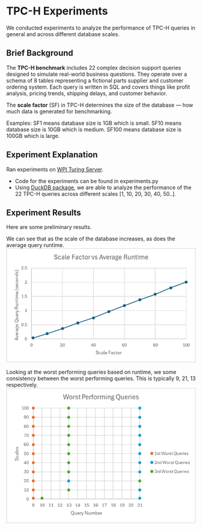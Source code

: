 # TPC-H Experiments
We conducted experiments to analyze the performance of TPC-H queries in general and across different database scales.

## Brief Background
The **TPC-H benchmark** includes 22 complex decision support queries designed to simulate real-world business questions. They operate over a schema of 8 tables representing a fictional parts supplier and customer ordering system. Each query is written in SQL and covers things like profit analysis, pricing trends, shipping delays, and customer behavior.

The **scale factor** (SF) in TPC-H determines the size of the database — how much data is generated for benchmarking.

Examples:
SF1 means database size is 1GB which is small.
SF10 means database size is 10GB which is medium.
SF100 means database size is 100GB which is large.

## Experiment Explanation
Ran experiments on [WPI Turing Server](https://arc.wpi.edu/computing/hpc-clusters/). 
- Code for the experiments can be found in experiments.py
- Using [DuckDB package](https://duckdb.org/), we are able to analyze the performance of the 22 TPC-H queries across different scales [1, 10, 20, 30, 40, 50..].

## Experiment Results
Here are some preliminary results.

We can see that as the scale of the database increases, as does the average query runtime.
![Scale vs Average Runtime](results/scale_v_avg_runtime.png)

Looking at the worst performing queries based on runtime, we some consistency between the worst performing queries. This is typically 9, 21, 13 respectively. 
![alt text](results/worst_performing_queries.png)